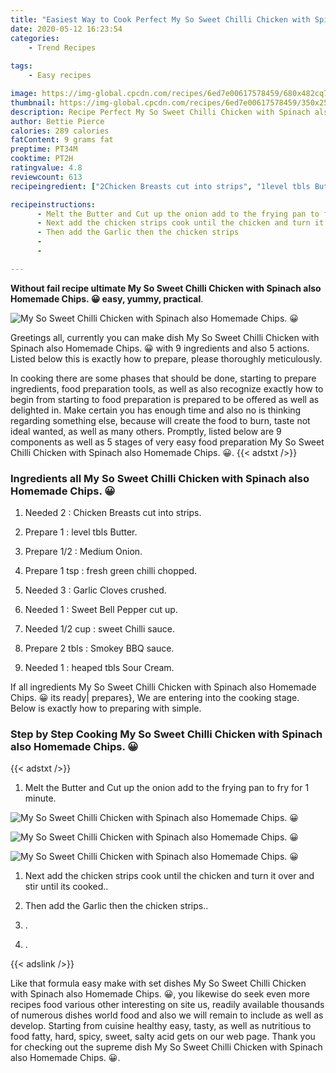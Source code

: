 ```yaml
---
title: "Easiest Way to Cook Perfect My So Sweet Chilli Chicken with Spinach also Homemade Chips "
date: 2020-05-12 16:23:54
categories:
    - Trend Recipes
    
tags:
    - Easy recipes

image: https://img-global.cpcdn.com/recipes/6ed7e00617578459/680x482cq70/my-so-sweet-chilli-chicken-with-spinach-also-homemade-chips-😀-recipe-main-photo.jpg
thumbnail: https://img-global.cpcdn.com/recipes/6ed7e00617578459/350x250cq70/my-so-sweet-chilli-chicken-with-spinach-also-homemade-chips-😀-recipe-main-photo.jpg
description: Recipe Perfect My So Sweet Chilli Chicken with Spinach also Homemade Chips  with 9 ingredients and 5 stages of easy cooking.
author: Bettie Pierce
calories: 289 calories
fatContent: 9 grams fat
preptime: PT34M
cooktime: PT2H
ratingvalue: 4.8
reviewcount: 613
recipeingredient: ["2Chicken Breasts cut into strips", "1level tbls Butter", "1/2Medium Onion", "1 tspfresh green chilli chopped", "3Garlic Cloves crushed", "1Sweet Bell Pepper cut up", "1/2 cupsweet Chilli sauce", "2 tblsSmokey BBQ sauce", "1heaped tbls Sour Cream"]

recipeinstructions: 
      - Melt the Butter and Cut up the onion add to the frying pan to fry for 1 minute 
      - Next add the chicken strips cook until the chicken and turn it over and stir until its cooked 
      - Then add the Garlic then the chicken strips 
      -  
      - 

---
```




**Without fail recipe ultimate My So Sweet Chilli Chicken with Spinach also Homemade Chips. 😀 easy, yummy, practical**. 


![My So Sweet Chilli Chicken with Spinach also Homemade Chips. 😀](https://img-global.cpcdn.com/recipes/6ed7e00617578459/680x482cq70/my-so-sweet-chilli-chicken-with-spinach-also-homemade-chips-😀-recipe-main-photo.jpg "My So Sweet Chilli Chicken with Spinach also Homemade Chips. 😀")




Greetings all, currently you can make dish My So Sweet Chilli Chicken with Spinach also Homemade Chips. 😀 with 9 ingredients and also 5 actions. Listed below this is exactly how to prepare, please thoroughly meticulously.

In cooking there are some phases that should be done, starting to prepare ingredients, food preparation tools, as well as also recognize exactly how to begin from starting to food preparation is prepared to be offered as well as delighted in. Make certain you has enough time and also no is thinking regarding something else, because will create the food to burn, taste not ideal wanted, as well as many others. Promptly, listed below are 9 components as well as 5 stages of very easy food preparation My So Sweet Chilli Chicken with Spinach also Homemade Chips. 😀.
{{< adstxt />}}

### Ingredients all My So Sweet Chilli Chicken with Spinach also Homemade Chips. 😀


1. Needed 2 : Chicken Breasts cut into strips.

1. Prepare 1 : level tbls Butter.

1. Prepare 1/2 : Medium Onion.

1. Prepare 1 tsp : fresh green chilli chopped.

1. Needed 3 : Garlic Cloves crushed.

1. Needed 1 : Sweet Bell Pepper cut up.

1. Needed 1/2 cup : sweet Chilli sauce.

1. Prepare 2 tbls : Smokey BBQ sauce.

1. Needed 1 : heaped tbls Sour Cream.



If all ingredients My So Sweet Chilli Chicken with Spinach also Homemade Chips. 😀 its ready| prepares}, We are entering into the cooking stage. Below is exactly how to preparing with simple.

### Step by Step Cooking My So Sweet Chilli Chicken with Spinach also Homemade Chips. 😀

{{< adstxt />}}


1. Melt the Butter and Cut up the onion add to the frying pan to fry for 1 minute.



![My So Sweet Chilli Chicken with Spinach also Homemade Chips. 😀](https://img-global.cpcdn.com/steps/ceb990746cceadba/160x128cq70/my-so-sweet-chilli-chicken-with-spinach-also-homemade-chips-😀-recipe-step-1-photo.jpg" "My So Sweet Chilli Chicken with Spinach also Homemade Chips. 😀")

![My So Sweet Chilli Chicken with Spinach also Homemade Chips. 😀](https://img-global.cpcdn.com/steps/c45159d021446535/160x128cq70/my-so-sweet-chilli-chicken-with-spinach-also-homemade-chips-😀-recipe-step-1-photo.jpg" "My So Sweet Chilli Chicken with Spinach also Homemade Chips. 😀")

![My So Sweet Chilli Chicken with Spinach also Homemade Chips. 😀](https://img-global.cpcdn.com/steps/559f9d633066bc8f/160x128cq70/my-so-sweet-chilli-chicken-with-spinach-also-homemade-chips-😀-recipe-step-1-photo.jpg" "My So Sweet Chilli Chicken with Spinach also Homemade Chips. 😀")



1. Next add the chicken strips cook until the chicken and turn it over and stir until its cooked..



1. Then add the Garlic then the chicken strips..



1. .



1. .





{{< adslink />}}

Like that formula easy make with set dishes My So Sweet Chilli Chicken with Spinach also Homemade Chips. 😀, you likewise do seek even more recipes food various other interesting on site us, readily available thousands of numerous dishes world food and also we will remain to include as well as develop. Starting from cuisine healthy easy, tasty, as well as nutritious to food fatty, hard, spicy, sweet, salty acid gets on our web page. Thank you for checking out the supreme dish My So Sweet Chilli Chicken with Spinach also Homemade Chips. 😀.
